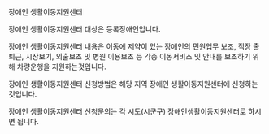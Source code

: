 장애인 생활이동지원센터


장애인 생활이동지원센터 대상은 등록장애인입니다.


장애인 생활이동지원센터 내용은 이동에 제약이 있는 장애인의 민원업무 보조, 직장 출퇴근, 시장보기, 외출보조 및 병원 이용보조 등 각종 이동서비스 및 안내를 보조하기 위해 차량운행을 지원하는것입니다.


장애인 생활이동지원센터 신청방법은 해당 지역 장애인 생활이동지원센터에 신청하는 것입니다.


장애인 생활이동지원센터 신청문의는 각 시도(시군구) 장애인생활이동지원센터로 하시면 됩니다.